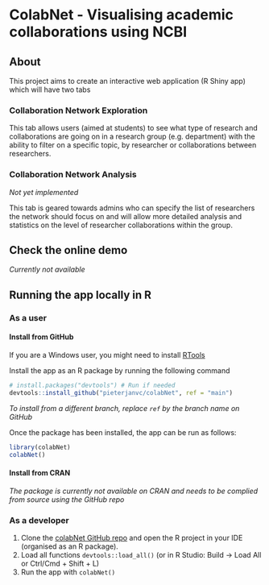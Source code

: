 # ColabNet - Visualising academic collaborations using NCBI

## About
This project aims to create an interactive web application (R Shiny app) which
will have two tabs

### Collaboration Network Exploration

This tab allows users (aimed at students) to see what type of research and 
collaborations are going on in a research group (e.g. department) with the 
ability to filter on a specific topic, by researcher or collaborations between
researchers.

### Collaboration Network Analysis

_Not yet implemented_

This tab is geared towards admins who can specify the list of researchers the
network should focus on and will allow more detailed analysis and 
statistics on the level of researcher collaborations within the group.

## Check the online demo

_Currently not available_

## Running the app locally in R

### As a user

#### Install from GitHub

If you are a Windows user, you might need to install
[RTools](https://cran.r-project.org/bin/windows/Rtools/)

Install the app as an R package by running the following command
```r
# install.packages("devtools") # Run if needed
devtools::install_github("pieterjanvc/colabNet", ref = "main")
```
_To install from a different branch, replace `ref` by the branch name on GitHub_

Once the package has been installed, the app can be run as follows:
```r
library(colabNet)
colabNet()
```

#### Install from CRAN

_The package is currently not available on CRAN and needs to be complied from 
source using the GitHub repo_

### As a developer

1) Clone the [colabNet GitHub repo](https://github.com/pieterjanvc/colabNet.git) 
and open the R project in your IDE (organised as an R package).
2) Load all functions `devtools::load_all()` 
(or in R Studio: Build -> Load All or Ctrl/Cmd + Shift + L)
3) Run the app with `colabNet()`

